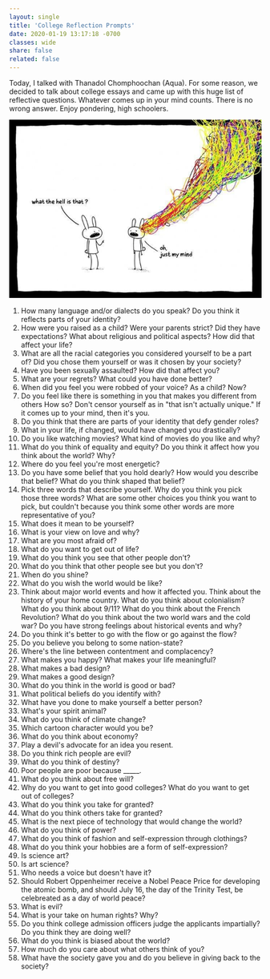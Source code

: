 ```yaml
---
layout: single
title: 'College Reflection Prompts'
date: 2020-01-19 13:17:18 -0700
classes: wide
share: false
related: false
---
```

Today, I talked with Thanadol Chomphoochan (Aqua). For some reason, we decided to talk about college essays and came up with this huge list of reflective questions. Whatever comes up in your mind counts. There is no wrong answer. Enjoy pondering, high schoolers.

![Funny cartoon image depicting mushy rainbow coming out of one's head](/assets/oh-just-my-mind.jpeg)

1.  How many language and/or dialects do you speak? Do you think it reflects parts of your identity?
2.  How were you raised as a child? Were your parents strict? Did they have expectations? What about religious and political aspects? How did that affect your life?
3.  What are all the racial categories you considered yourself to be a part of? Did you chose them yourself or was it chosen by your society?
4.  Have you been sexually assaulted? How did that affect you?
5.  What are your regrets? What could you have done better?
6.  When did you feel you were robbed of your voice? As a child? Now?
7.  Do you feel like there is something in you that makes you different from others How so? Don't censor yourself as in "that isn't actually unique." If it comes up to your mind, then it's you.
8.  Do you think that there are parts of your identity that defy gender roles?
9.  What in your life, if changed, would have changed you drastically?
10. Do you like watching movies? What kind of movies do you like and why?
11. What do you think of equality and equity? Do you think it affect how you think about the world? Why?
12. Where do you feel you're most energetic?
13. Do you have some belief that you hold dearly? How would you describe that belief? What do you think shaped that belief?
14. Pick three words that describe yourself. Why do you think you pick those three words? What are some other choices you think you want to pick, but couldn't because you think some other words are more representative of you?
15. What does it mean to be yourself?
16. What is your view on love and why?
17. What are you most afraid of?
18. What do you want to get out of life?
19. What do you think you see that other people don't?
20. What do you think that other people see but you don't?
21. When do you shine?
22. What do you wish the world would be like?
23. Think about major world events and how it affected you. Think about the history of your home country. What do you think about colonialism? What do you think about 9/11? What do you think about the French Revolution? What do you think about the two world wars and the cold war? Do you have strong feelings about historical events and why?
24. Do you think it's better to go with the flow or go against the flow?
25. Do you believe you belong to some nation-state?
26. Where's the line between contentment and complacency?
27. What makes you happy? What makes your life meaningful?
28. What makes a bad design?
29. What makes a good design?
30. What do you think in the world is good or bad?
31. What political beliefs do you identify with?
32. What have you done to make yourself a better person?
33. What's your spirit animal?
34. What do you think of climate change?
35. Which cartoon character would you be?
36. What do you think about economy?
37. Play a devil's advocate for an idea you resent.
38. Do you think rich people are evil?
39. What do you think of destiny?
40. Poor people are poor because _____.
41. What do you think about free will? 
42. Why do you want to get into good colleges? What do you want to get out of colleges?
43. What do you think you take for granted?
44. What do you think others take for granted?
45. What is the next piece of technology that would change the world?
46. What do you think of power?
47. What do you think of fashion and self-expression through clothings?
48. What do you think your hobbies are a form of self-expression?
49. Is science art?
50. Is art science?
51. Who needs a voice but doesn't have it?
52. Should Robert Oppenheimer receive a Nobel Peace Price for developing the atomic bomb, and should July 16, the day of the Trinity Test, be celebreated as a day of world peace?
53. What is evil?
54. What is your take on human rights? Why?
55. Do you think college admission officers judge the applicants impartially? Do you think they are doing well?
56. What do you think is biased about the world?
57. How much do you care about what others think of you?
58. What have the society gave you and do you believe in giving back to the society?